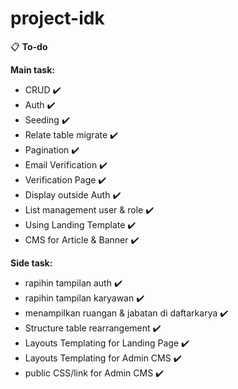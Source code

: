 # project-idk

:clipboard: <b>To-do</b> 

**Main task:**

- CRUD :heavy_check_mark:
- Auth :heavy_check_mark:
- Seeding :heavy_check_mark:
- Relate table migrate :heavy_check_mark:
- Pagination :heavy_check_mark:
- Email Verification :heavy_check_mark:
- Verification Page :heavy_check_mark:
- Display outside Auth :heavy_check_mark:
- List management user & role :heavy_check_mark:
- Using Landing Template :heavy_check_mark:
- CMS for Article & Banner :heavy_check_mark:

**Side task:**
- rapihin tampilan auth :heavy_check_mark:
- rapihin tampilan karyawan :heavy_check_mark:
- menampilkan ruangan & jabatan di daftarkarya :heavy_check_mark:
- Structure table rearrangement :heavy_check_mark:
- Layouts Templating for Landing Page :heavy_check_mark:
- Layouts Templating for Admin CMS :heavy_check_mark:
- public CSS/link for Admin CMS :heavy_check_mark:
